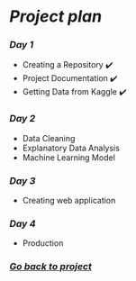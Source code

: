 # *Project plan*

### *Day 1*
* Creating a Repository :heavy_check_mark:
* Project Documentation :heavy_check_mark:
* Getting Data from Kaggle :heavy_check_mark:

### *Day 2*
* Data Cleaning
* Explanatory Data Analysis
* Machine Learning Model

### *Day 3*
* Creating web application

### *Day 4*
* Production 

### *[Go back to project](https://github.com/Abubakr1710/Survivor)*
